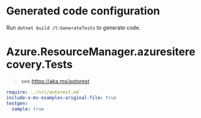 # Generated code configuration

Run `dotnet build /t:GenerateTests` to generate code.

# Azure.ResourceManager.azuresiterecovery.Tests

> see https://aka.ms/autorest
``` yaml
require: ../src/autorest.md
include-x-ms-examples-original-file: true
testgen:
  sample: true
```